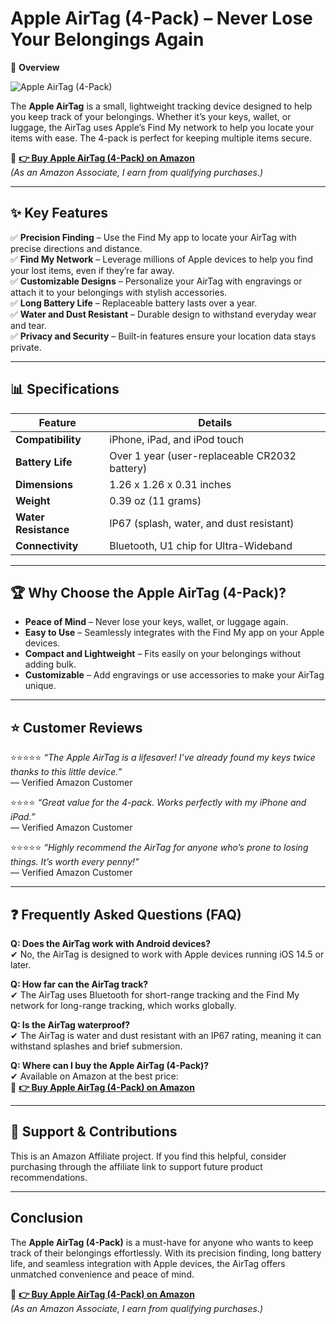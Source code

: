 # Apple AirTag (4-Pack) – Never Lose Your Belongings Again

📌 **Overview**  

![Apple AirTag (4-Pack)](https://m.media-amazon.com/images/I/71XwVrae84L.jpg)

The **Apple AirTag** is a small, lightweight tracking device designed to help you keep track of your belongings. Whether it’s your keys, wallet, or luggage, the AirTag uses Apple’s Find My network to help you locate your items with ease. The 4-pack is perfect for keeping multiple items secure.

🔗 **[👉 Buy Apple AirTag (4-Pack) on Amazon](https://amzn.to/4iS7SiS)**  
*(As an Amazon Associate, I earn from qualifying purchases.)*

---

## ✨ **Key Features**  

✅ **Precision Finding** – Use the Find My app to locate your AirTag with precise directions and distance.  
✅ **Find My Network** – Leverage millions of Apple devices to help you find your lost items, even if they’re far away.  
✅ **Customizable Designs** – Personalize your AirTag with engravings or attach it to your belongings with stylish accessories.  
✅ **Long Battery Life** – Replaceable battery lasts over a year.  
✅ **Water and Dust Resistant** – Durable design to withstand everyday wear and tear.  
✅ **Privacy and Security** – Built-in features ensure your location data stays private.  

---

## 📊 **Specifications**  

| **Feature**               | **Details**                              |
|---------------------------|------------------------------------------|
| **Compatibility**         | iPhone, iPad, and iPod touch             |
| **Battery Life**          | Over 1 year (user-replaceable CR2032 battery) |
| **Dimensions**            | 1.26 x 1.26 x 0.31 inches                |
| **Weight**                | 0.39 oz (11 grams)                       |
| **Water Resistance**      | IP67 (splash, water, and dust resistant) |
| **Connectivity**          | Bluetooth, U1 chip for Ultra-Wideband    |

---

## 🏆 **Why Choose the Apple AirTag (4-Pack)?**  
- **Peace of Mind** – Never lose your keys, wallet, or luggage again.  
- **Easy to Use** – Seamlessly integrates with the Find My app on your Apple devices.  
- **Compact and Lightweight** – Fits easily on your belongings without adding bulk.  
- **Customizable** – Add engravings or use accessories to make your AirTag unique.  

---

## ⭐ **Customer Reviews**  

⭐️⭐️⭐️⭐️⭐️ *“The Apple AirTag is a lifesaver! I’ve already found my keys twice thanks to this little device.”*  
— Verified Amazon Customer  

⭐️⭐️⭐️⭐️ *“Great value for the 4-pack. Works perfectly with my iPhone and iPad.”*  
— Verified Amazon Customer  

⭐️⭐️⭐️⭐️⭐️ *“Highly recommend the AirTag for anyone who’s prone to losing things. It’s worth every penny!”*  
— Verified Amazon Customer  

---

## ❓ **Frequently Asked Questions (FAQ)**  

**Q: Does the AirTag work with Android devices?**  
✔ No, the AirTag is designed to work with Apple devices running iOS 14.5 or later.  

**Q: How far can the AirTag track?**  
✔ The AirTag uses Bluetooth for short-range tracking and the Find My network for long-range tracking, which works globally.  

**Q: Is the AirTag waterproof?**  
✔ The AirTag is water and dust resistant with an IP67 rating, meaning it can withstand splashes and brief submersion.  

**Q: Where can I buy the Apple AirTag (4-Pack)?**  
✔ Available on Amazon at the best price:  
🔗 **[👉 Buy Apple AirTag (4-Pack) on Amazon](https://amzn.to/4iS7SiS)**

---

## 📢 **Support & Contributions**  
This is an Amazon Affiliate project. If you find this helpful, consider purchasing through the affiliate link to support future product recommendations.

---

## **Conclusion**  
The **Apple AirTag (4-Pack)** is a must-have for anyone who wants to keep track of their belongings effortlessly. With its precision finding, long battery life, and seamless integration with Apple devices, the AirTag offers unmatched convenience and peace of mind.  

🔗 **[👉 Buy Apple AirTag (4-Pack) on Amazon](https://amzn.to/4iS7SiS)**  
*(As an Amazon Associate, I earn from qualifying purchases.)*